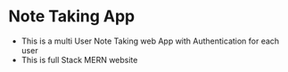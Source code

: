 # Note Taking App

- This is a multi User Note Taking web App with Authentication for each user
- This is full Stack MERN website 
